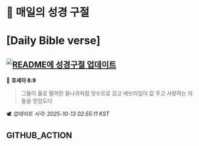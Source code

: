 # 🙏 매일의 성경 구절
# [Daily Bible verse]
## [![README에 성경구절 업데이트](https://github.com/DONGSUKA/first_test/actions/workflows/update-readme-bible.yml/badge.svg)](https://github.com/DONGSUKA/first_test/actions/workflows/update-readme-bible.yml)
<!-- START_BIBLE_VERSE -->
📖 **호세아 8:9**
> 그들이 홀로 떨어진 들나귀처럼 앗수르로 갔고 에브라임이 값 주고 사랑하는 자들을 얻었도다

🕊️ _업데이트 시각: 2025-10-13 02:55:11 KST_
  <!-- END_BIBLE_VERSE -->
## GITHUB_ACTION
